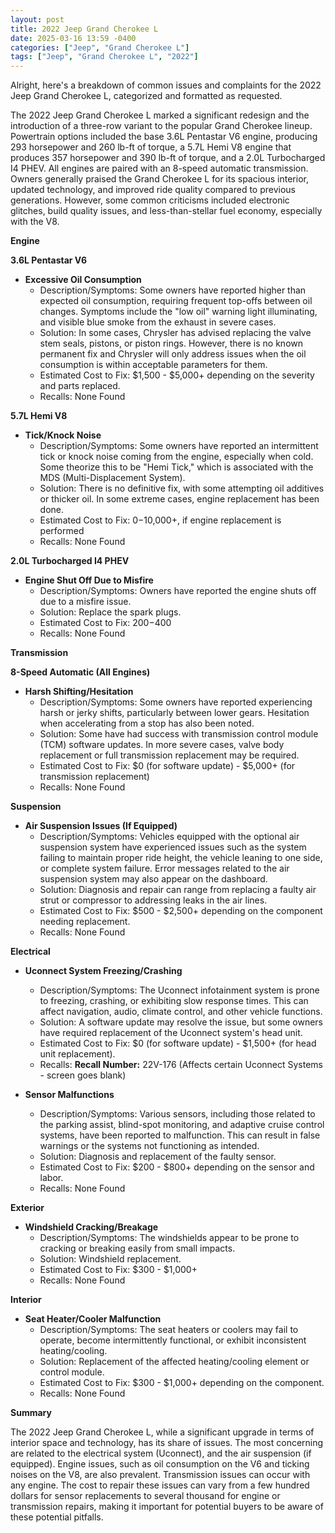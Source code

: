 ```yaml
---
layout: post
title: 2022 Jeep Grand Cherokee L
date: 2025-03-16 13:59 -0400
categories: ["Jeep", "Grand Cherokee L"]
tags: ["Jeep", "Grand Cherokee L", "2022"]
---
```

Alright, here's a breakdown of common issues and complaints for the 2022 Jeep Grand Cherokee L, categorized and formatted as requested.

The 2022 Jeep Grand Cherokee L marked a significant redesign and the introduction of a three-row variant to the popular Grand Cherokee lineup. Powertrain options included the base 3.6L Pentastar V6 engine, producing 293 horsepower and 260 lb-ft of torque, a 5.7L Hemi V8 engine that produces 357 horsepower and 390 lb-ft of torque, and a 2.0L Turbocharged I4 PHEV. All engines are paired with an 8-speed automatic transmission. Owners generally praised the Grand Cherokee L for its spacious interior, updated technology, and improved ride quality compared to previous generations. However, some common criticisms included electronic glitches, build quality issues, and less-than-stellar fuel economy, especially with the V8.

**Engine**

**3.6L Pentastar V6**

*   **Excessive Oil Consumption**
    *   Description/Symptoms: Some owners have reported higher than expected oil consumption, requiring frequent top-offs between oil changes. Symptoms include the "low oil" warning light illuminating, and visible blue smoke from the exhaust in severe cases.
    *   Solution: In some cases, Chrysler has advised replacing the valve stem seals, pistons, or piston rings. However, there is no known permanent fix and Chrysler will only address issues when the oil consumption is within acceptable parameters for them.
    *   Estimated Cost to Fix: $1,500 - $5,000+ depending on the severity and parts replaced.
    *   Recalls: None Found

**5.7L Hemi V8**

*   **Tick/Knock Noise**
    *   Description/Symptoms: Some owners have reported an intermittent tick or knock noise coming from the engine, especially when cold. Some theorize this to be "Hemi Tick," which is associated with the MDS (Multi-Displacement System).
    *   Solution: There is no definitive fix, with some attempting oil additives or thicker oil. In some extreme cases, engine replacement has been done.
    *   Estimated Cost to Fix: $0-$10,000+, if engine replacement is performed
    *   Recalls: None Found

**2.0L Turbocharged I4 PHEV**

*   **Engine Shut Off Due to Misfire**
    *   Description/Symptoms: Owners have reported the engine shuts off due to a misfire issue.
    *   Solution: Replace the spark plugs.
    *   Estimated Cost to Fix: $200-$400
    *   Recalls: None Found

**Transmission**

**8-Speed Automatic (All Engines)**

*   **Harsh Shifting/Hesitation**
    *   Description/Symptoms: Some owners have reported experiencing harsh or jerky shifts, particularly between lower gears. Hesitation when accelerating from a stop has also been noted.
    *   Solution: Some have had success with transmission control module (TCM) software updates. In more severe cases, valve body replacement or full transmission replacement may be required.
    *   Estimated Cost to Fix: $0 (for software update) - $5,000+ (for transmission replacement)
    *   Recalls: None Found

**Suspension**

*   **Air Suspension Issues (If Equipped)**
    *   Description/Symptoms: Vehicles equipped with the optional air suspension system have experienced issues such as the system failing to maintain proper ride height, the vehicle leaning to one side, or complete system failure. Error messages related to the air suspension system may also appear on the dashboard.
    *   Solution: Diagnosis and repair can range from replacing a faulty air strut or compressor to addressing leaks in the air lines.
    *   Estimated Cost to Fix: $500 - $2,500+ depending on the component needing replacement.
    *   Recalls: None Found

**Electrical**

*   **Uconnect System Freezing/Crashing**
    *   Description/Symptoms: The Uconnect infotainment system is prone to freezing, crashing, or exhibiting slow response times. This can affect navigation, audio, climate control, and other vehicle functions.
    *   Solution: A software update may resolve the issue, but some owners have required replacement of the Uconnect system's head unit.
    *   Estimated Cost to Fix: $0 (for software update) - $1,500+ (for head unit replacement).
    *   Recalls: **Recall Number:** 22V-176 (Affects certain Uconnect Systems - screen goes blank)

*   **Sensor Malfunctions**
    *   Description/Symptoms: Various sensors, including those related to the parking assist, blind-spot monitoring, and adaptive cruise control systems, have been reported to malfunction. This can result in false warnings or the systems not functioning as intended.
    *   Solution: Diagnosis and replacement of the faulty sensor.
    *   Estimated Cost to Fix: $200 - $800+ depending on the sensor and labor.
    *   Recalls: None Found

**Exterior**

*   **Windshield Cracking/Breakage**
    *   Description/Symptoms: The windshields appear to be prone to cracking or breaking easily from small impacts.
    *   Solution: Windshield replacement.
    *   Estimated Cost to Fix: $300 - $1,000+
    *   Recalls: None Found

**Interior**

*   **Seat Heater/Cooler Malfunction**
    *   Description/Symptoms: The seat heaters or coolers may fail to operate, become intermittently functional, or exhibit inconsistent heating/cooling.
    *   Solution: Replacement of the affected heating/cooling element or control module.
    *   Estimated Cost to Fix: $300 - $1,000+ depending on the component.
    *   Recalls: None Found

**Summary**

The 2022 Jeep Grand Cherokee L, while a significant upgrade in terms of interior space and technology, has its share of issues. The most concerning are related to the electrical system (Uconnect), and the air suspension (if equipped). Engine issues, such as oil consumption on the V6 and ticking noises on the V8, are also prevalent. Transmission issues can occur with any engine. The cost to repair these issues can vary from a few hundred dollars for sensor replacements to several thousand for engine or transmission repairs, making it important for potential buyers to be aware of these potential pitfalls.

